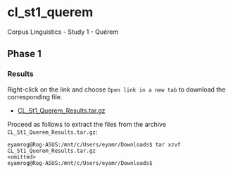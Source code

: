 # cl_st1_querem
Corpus Linguistics - Study 1 - Quérem

## Phase 1
### Results
Right-click on the link and choose `Open link in a new tab` to download the corresponding file.
- [CL_St1_Querem_Results.tar.gz](https://pucsp-my.sharepoint.com/:u:/g/personal/ra00341729_pucsp_edu_br/ERyeFPJjrqVOuDaN8dakdpoBmCDU457aGtgZ07F05FIT6A?e=k7PA75)

Proceed as follows to extract the files from the archive `CL_St1_Querem_Results.tar.gz`:

```
eyamrog@Rog-ASUS:/mnt/c/Users/eyamr/Downloads$ tar xzvf CL_St1_Querem_Results.tar.gz
<omitted>
eyamrog@Rog-ASUS:/mnt/c/Users/eyamr/Downloads$ 
```
